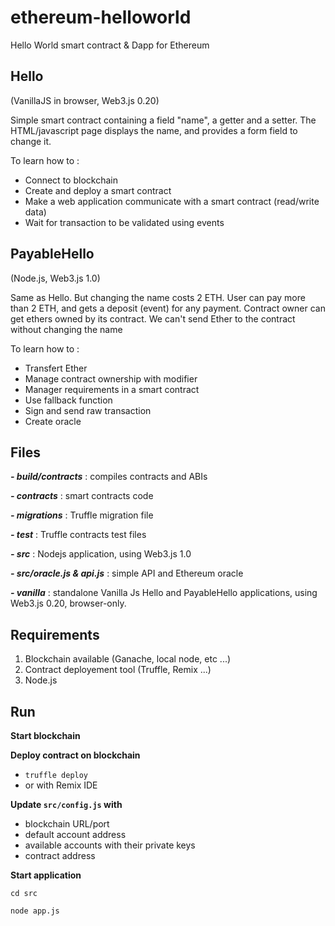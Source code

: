 # ethereum-helloworld
Hello World smart contract & Dapp for Ethereum


## Hello
(VanillaJS in browser, Web3.js 0.20)

Simple smart contract containing a field "name", a getter and a setter.
The HTML/javascript page displays the name, and provides a form field to change it.

To learn how to :
- Connect to blockchain
- Create and deploy a smart contract
- Make a web application communicate with a smart contract (read/write data)
- Wait for transaction to be validated using events


## PayableHello
(Node.js, Web3.js 1.0)

Same as Hello. But changing the name costs 2 ETH.
User can pay more than 2 ETH, and gets a deposit (event) for any payment.
Contract owner can get ethers owned by its contract.
We can't send Ether to the contract without changing the name

To learn how to :
- Transfert Ether
- Manage contract ownership with modifier
- Manager requirements in a smart contract
- Use fallback function
- Sign and send raw transaction
- Create oracle


## Files
_**- build/contracts**_ : compiles contracts and ABIs

**_- contracts_** : smart contracts code

**_- migrations_** : Truffle migration file

**_- test_** : Truffle contracts test files

**_- src_** : Nodejs application, using Web3.js 1.0

**_- src/oracle.js & api.js_** : simple API and Ethereum oracle

**_- vanilla_** : standalone Vanilla Js Hello and PayableHello applications, using Web3.js 0.20, browser-only.


## Requirements
1. Blockchain available (Ganache, local node, etc ...)
2. Contract deployement tool (Truffle, Remix ...)
3. Node.js


## Run
**Start blockchain**

**Deploy contract on blockchain**
- ``truffle deploy`` 
- or with Remix IDE

**Update ``src/config.js`` with**
 - blockchain URL/port
 - default account address
 - available accounts with their private keys
 - contract address
 
**Start application** 

``cd src``

``node app.js``
 
